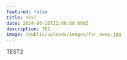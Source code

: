 ```yaml
---
featured: false
title: TEST
date: 2024-06-16T22:00:00.000Z
description: TES
image: /public/uploads/images/far_away.jpg
---
```


TEST2

